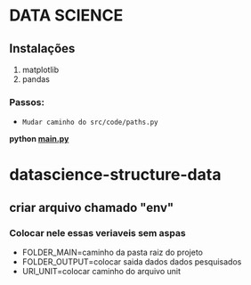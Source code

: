 # DATA SCIENCE

## Instalações
1. matplotlib
2. pandas

### Passos:

* `Mudar caminho do src/code/paths.py`

**python [main.py](https://www.github.com/Pedro-ls/datascience-structure-data/blob/master/main.py)**

# datascience-structure-data
## criar arquivo chamado "env"

### Colocar nele essas veriaveis sem aspas

 - FOLDER_MAIN=caminho da pasta raiz do projeto
 - FOLDER_OUTPUT=colocar saida dados dados pesquisados
 - URI_UNIT=colocar caminho do arquivo unit










